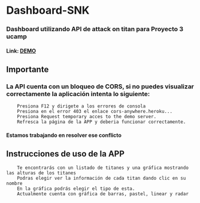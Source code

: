 # Dashboard-SNK
### Dashboard utilizando API de attack on titan para Proyecto 3 ucamp
#### Link: [DEMO](https://alexqj.github.io/Dashboard-snk/)
## Importante
### La API cuenta con un bloqueo de CORS, si no puedes visualizar correctamente la aplicación intenta lo siguiente:
        Presiona F12 y dirigete a los errores de consola
        Presiona en el error 403 el enlace cors-anywhere.heroku...
        Presiona Request temporary acces to the demo server.
        Refresca la página de la APP y deberia funcionar correctamente.

#### Estamos trabajando en resolver ese conflicto

## Instrucciones de uso de la APP
        Te encontrarás con un listado de titanes y una gráfica mostrando las alturas de los titanes
        Podras elegir ver la información de cada titan dando clic en su nombre
        En la gráfica podrás elegir el tipo de esta.
        Actualmente cuenta con gráfica de barras, pastel, linear y radar
